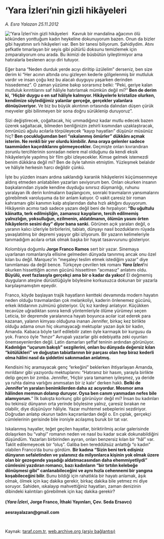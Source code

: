 # ‘Yara İzleri’nin gizli hikâyeleri

*A. Esra Yalazan 25.11.2012*

<div class="yazi"><img align="left" alt="‘Yara İzleri’nin gizli hikâyeleri" border="0" src="http://www.taraf.com.tr/fotoraflar/makaleler/yara-izleri-nin-gizli-hikayeleri_348_orijinal.jpg" style="border-right-width:10px; border-color:#FFFFFF"/><p>Kavruk bir mandalina ağacının ölü kökünden yonttuğum kadın heykeline dokunuyorum bazen. Onun da bizler gibi hayatının sırlı hikâyeleri var. Ben bir tanesi biliyorum. Şahidiydim. Atını şefkatle tımarlayan bir seyis gibi pütürlü doksunu temizlemek için zımparalıyorum onu arada. Bu ikimizi de büsbütün iyileştirmiyor ama hatıralarla beslenen acıyı diri tutuyor. </p>
<p>Eğer bana “Neden durduk yerde acıyı diriltip üzülelim” derseniz, ben size derim ki “Her acının altında onu gizleyen kederle gölgelenmiş bir mutluluk vardır ve insan çoğu kez bu alacalı duyguyu yaşarken derinden hissedemez”. O zaman yüzüme bakıp sorarsınız belki: “Peki, geriye kalan mutluluk kırıntılarını saf hâliyle hatırlamak mümkün değil mi?” <b>Ben de derim ki, </b>“<b>Hiçbir duygu o en saf hâliyle kalmıyor. Hikâyelerle kristalize olurken, kendimize söylediğimiz yalanlar gerçeğe, gerçekler yalanlara dönüşüveriyor.</b> Ve biz bu büyük akıntının ortasında dalından düşen çürük meyveler gibi bilinmeyen bir sona doğru sürüklenip duruyoruz”. </p>
<p>Sizi değiştirecek, çoğaltacak, hiç ummadığınız kadar mutlu edecek bazen üzerek sağaltacak, bilmeden benliğinizin zehirli kısmından uzaklaştıracak, ömrünüzü ağulu acılarla törpüleyecek “kayıp hayatları” düşünür müsünüz hiç? <b>Ben çocukluğumdan beri “ıskalanmış ömürler” dükkânı açmak isterim. Ne renkli bir yer olurdu kimbilir. Ama oraya gelenler sadece taammüden kaçırdıklarını görmeyecekler. </b>Geçmişte onları kıvrandıran zorunlu tercihlerinin sonradan nelere mal olduğunu da kendi eksik hikâyeleriyle yapılmış bir film gibi izleyecekler. Kimse gelmek istemezdi benim dükkâna değil mi? Ben de öyle tahmin etmiştim. Yüzleşmek belalıdır ve hâliyle herkesin harcı değildir çünkü. </p>
<p>İşte bu yüzden insanı ardına saklandığı karanlık hikâyelerini küçümsenmeye aldırış etmeden anlatabilen yazarları seviyorum ben. Onları okurken insanın başkalarından ziyade kendine duyduğu sınırsız düşmanlığı, ruhunu yaralayan ilk derin kırılmaların başlangıcını, sonraki travmaların yansımalarını görebilmek varoluşuma da bir anlam katıyor. O vakit çaresiz bir roman kahramanı gibi kanımın kalp atışlarından daha hızlı aktığını duyuyorum. Hikâyenin acımsı tadı sadece yazanı değil beni de hırpalıyor<b>: “Bu uğultulu kâinatta, terk edilmişliğin, zamansız kayıpların, tercih edilmemiş yalnızlığın, yoksulluğun, ezilmenin, aldatılmanın, ölümün yasını örten hikâyelerin sesini duy” diyor bana sanki.</b> Görünen açık yaraları değil, o yaranın kalıcı izleriyle birbirlerini, tabiatı, dünyayı nasıl bozduklarını rüyada yavaşlatılmış bir depremi yaşıyor gibi izliyorum. Bir yazarın kelimeleriyle tanımadığım acılara ortak olmak başka bir hayat tasavvurunu gösteriyor. </p>
<p>Kolombiya doğumlu <b>Jorge Franco Ramos</b> sert bir yazar. Sinemaya uyarlanan romanlarıyla ellisine gelmeden dünyada tanınmış ancak onu özel kılan bu değil. Marquez’in “meşaleyi teslim etmek istediğim yazar” diye tanımlaması da değil bence. Türkçeye çevrilen tek romanı <b><i>Yara İzleri</i></b>’ni okurken hissettiğim acının gücünü hissettiren “acımasız” anlatımı oldu. <b>Büyülü, evet fazlasıyla gerçekçi ama bir o kadar da yakıcı!</b> El değmemiş duyguların ateşine dürüstlüğüyle böylesine korkusuzca dokunan bir yazarla karşılaşmamıştım epeydir. </p>
<p>Franco, köyde başlayan trajik hayatların kentteki devamında modern hayatın neden olduğu travmalardan çok melankoliyi, kaderin önlenemez gücünü, erkek iktidarının zulmünü gösteriyor. Üç kız kardeşi anlatıyor. Küçükken tecavüze uğradıktan sonra kendi yöntemleriyle ölüme yürümeyi seçen Leticia, bir depremde yaralanınca hayatı boyunca acılar icat ederek para kazanan, yalanın kimyası olduğuna inanan Jennifer, birkaç kez birlikte olduğu adama onun hiç okumayacağı mektuplar yazan âşık bir kadın, Amanda. Kabaca böyle tarif edilebilir zaten öyle karmaşık bir kurgusu da yok. Franco öyle “hınzır” Avrupalı yazarlar gibi edebiyatta zeki oyunları önemseyenlerden değil. Latin damarları şeffaf teninin ardından görünüyor. <b>Kadınlığın “uçurum bakışlı” sezgilerini, onları bu dünyada değersiz kılan “kötülükleri” ve doğuştan tabiatlarının bir parçası olan hep biraz kederli olma hâlini nasıl da şiddetini sakınmadan anlatmış. </b></p>
<p>Kendisini hiç aramayacak genç “erkeğini” beklerken ihtiyarlayan Amanda, mırıldanır gibi yazıyordu mektuplarını: “Hatıranız bir hasım, yarayla birlikte delip geçen bir zımba. Jennifer, ‘Hiçbir yara tamamen iyileşmez, ya deride ya ruhta daima varlığını anımsatan bir iz kalır’ derken haklı.<b> Belki de Jennifer’ın yaraları benimkilerden daha az acıyordur. Mosmor ama hâlinden memnun dolanıp duruyor. Oysa ben canım yanmadan nefes bile alamıyorum.</b>” İlk bakışta korkunç gibi görünüyor değil mi? İnsan bu kadınları bu tekinsiz dünyanın orta yerinde böylesine yalnız, çaresiz bırakan ne olabilir, diye düşünüyor hâliyle. Yazar muhtemel sebeplerini sezdiriyor. Doğrudan anlatıp okurun tadını kaçıranlardan değil o. En çıplak, gerçekçi cümlelerinin gerisinde bile ironiyle acılaşmış buruk bir tat var. </p>
<p>Iskalanmış hayaller, teğet geçilen hayatlar, biriktirilmiş acılar galerisinde dolaşırken bu “vahşi” romanın neden ve nasıl bu kadar sıcak dokunabildiğini düşündüm. Yazarları birbirinden ayıran, onları benzersiz kılan bir “hâl” var. Taklit edilemeyecek bir “oluş”. Galiba ben tereddütsüz anlattığı “o kadın” olabilen Franco’da bunu gördüm. <b>Bir kadına “Sizin beni terk edişiniz dünyanın sefaletinden ve yalanınız da milyonlarca kişinin yok olmak üzere olan bir gezegende yaşadığı aldatmacasından daha ehemmiyetliydi” cümlesini yazdıran romancı, bazı kadınların “bir tırtılın kelebeğe dönüşmesi gibi” canlanabileceğini ve aynı hızla cehennemi bir yangına koşabileceğini bilir. </b>Bunu bildiği için rahatlıkla bir hayatı anlamak, âşık olmak, ölmek için kaç dakika gerekir, birkaç dakika bile yetmez mi diye soruyor. Sahiden, ıskalayıp mahvettiğiniz hayatları, zaman denizinin dibindeki kalıntıları görebilmek için kaç dakika gerekir?<br/><br/><b>(<i>Yara İzleri</i>, Jorge Franco, İthaki Yayınları, Çev. Seda Ersavcı)<br/><br/></b><b>aesrayalazan@gmail.com</b></p>
<p> </p>
</div>

Kaynak: [taraf.com.tr](http://www.taraf.com.tr:80/a-esra-yalazan/makale-yara-izleri-nin-gizli-hikayeleri.htm), [web.archive.org (arşiv bağlantısı)](http://web.archive.org/web/20131122030425/http://www.taraf.com.tr:80/a-esra-yalazan/makale-yara-izleri-nin-gizli-hikayeleri.htm)
